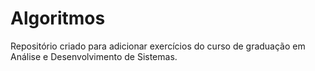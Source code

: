 # Algoritmos
Repositório criado para adicionar exercícios do curso de graduação em Análise e Desenvolvimento de Sistemas.

